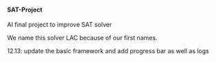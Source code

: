 #### SAT-Project

AI final project to improve SAT solver

We name this solver LAC because of our first names.

12.13: update the basic framework and add progress bar as well as logs